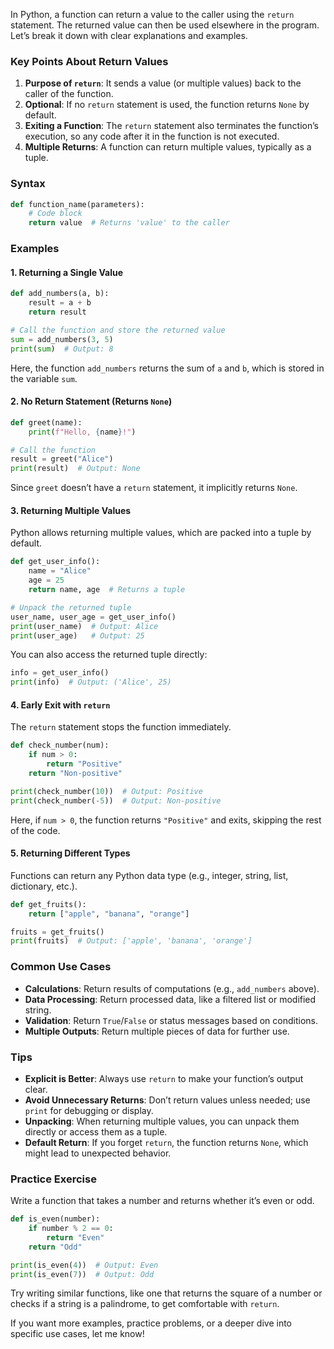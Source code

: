 In Python, a function can return a value to the caller using the `return` statement. The returned value can then be used elsewhere in the program. Let’s break it down with clear explanations and examples.

### Key Points About Return Values
1. **Purpose of `return`**: It sends a value (or multiple values) back to the caller of the function.
2. **Optional**: If no `return` statement is used, the function returns `None` by default.
3. **Exiting a Function**: The `return` statement also terminates the function’s execution, so any code after it in the function is not executed.
4. **Multiple Returns**: A function can return multiple values, typically as a tuple.

### Syntax
```python
def function_name(parameters):
    # Code block
    return value  # Returns 'value' to the caller
```

### Examples
#### 1. **Returning a Single Value**
```python
def add_numbers(a, b):
    result = a + b
    return result

# Call the function and store the returned value
sum = add_numbers(3, 5)
print(sum)  # Output: 8
```

Here, the function `add_numbers` returns the sum of `a` and `b`, which is stored in the variable `sum`.

#### 2. **No Return Statement (Returns `None`)**
```python
def greet(name):
    print(f"Hello, {name}!")

# Call the function
result = greet("Alice")
print(result)  # Output: None
```

Since `greet` doesn’t have a `return` statement, it implicitly returns `None`.

#### 3. **Returning Multiple Values**
Python allows returning multiple values, which are packed into a tuple by default.
```python
def get_user_info():
    name = "Alice"
    age = 25
    return name, age  # Returns a tuple

# Unpack the returned tuple
user_name, user_age = get_user_info()
print(user_name)  # Output: Alice
print(user_age)   # Output: 25
```

You can also access the returned tuple directly:
```python
info = get_user_info()
print(info)  # Output: ('Alice', 25)
```

#### 4. **Early Exit with `return`**
The `return` statement stops the function immediately.
```python
def check_number(num):
    if num > 0:
        return "Positive"
    return "Non-positive"

print(check_number(10))  # Output: Positive
print(check_number(-5))  # Output: Non-positive
```

Here, if `num > 0`, the function returns `"Positive"` and exits, skipping the rest of the code.

#### 5. **Returning Different Types**
Functions can return any Python data type (e.g., integer, string, list, dictionary, etc.).
```python
def get_fruits():
    return ["apple", "banana", "orange"]

fruits = get_fruits()
print(fruits)  # Output: ['apple', 'banana', 'orange']
```

### Common Use Cases
- **Calculations**: Return results of computations (e.g., `add_numbers` above).
- **Data Processing**: Return processed data, like a filtered list or modified string.
- **Validation**: Return `True`/`False` or status messages based on conditions.
- **Multiple Outputs**: Return multiple pieces of data for further use.

### Tips
- **Explicit is Better**: Always use `return` to make your function’s output clear.
- **Avoid Unnecessary Returns**: Don’t return values unless needed; use `print` for debugging or display.
- **Unpacking**: When returning multiple values, you can unpack them directly or access them as a tuple.
- **Default Return**: If you forget `return`, the function returns `None`, which might lead to unexpected behavior.

### Practice Exercise
Write a function that takes a number and returns whether it’s even or odd.
```python
def is_even(number):
    if number % 2 == 0:
        return "Even"
    return "Odd"

print(is_even(4))  # Output: Even
print(is_even(7))  # Output: Odd
```

Try writing similar functions, like one that returns the square of a number or checks if a string is a palindrome, to get comfortable with `return`.

If you want more examples, practice problems, or a deeper dive into specific use cases, let me know!
